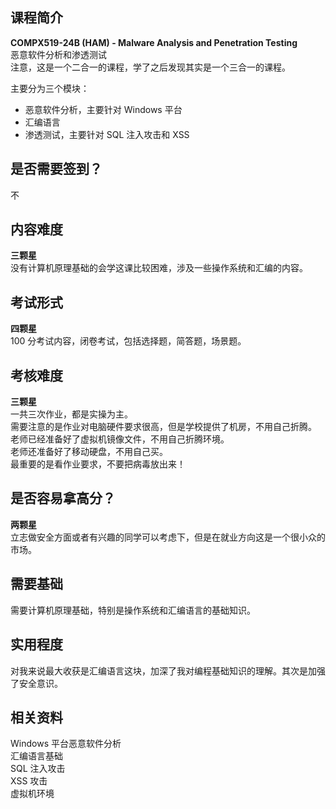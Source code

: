 ## 课程简介

**COMPX519-24B (HAM) - Malware Analysis and Penetration Testing**  
恶意软件分析和渗透测试  
注意，这是一个二合一的课程，学了之后发现其实是一个三合一的课程。

主要分为三个模块：
- 恶意软件分析，主要针对 Windows 平台
- 汇编语言
- 渗透测试，主要针对 SQL 注入攻击和 XSS

## 是否需要签到？
不


## 内容难度

**三颗星**  
没有计算机原理基础的会学这课比较困难，涉及一些操作系统和汇编的内容。

## 考试形式

**四颗星**  
100 分考试内容，闭卷考试，包括选择题，简答题，场景题。

## 考核难度

**三颗星**  
一共三次作业，都是实操为主。  
需要注意的是作业对电脑硬件要求很高，但是学校提供了机房，不用自己折腾。  
老师已经准备好了虚拟机镜像文件，不用自己折腾环境。  
老师还准备好了移动硬盘，不用自己买。  
最重要的是看作业要求，不要把病毒放出来！

## 是否容易拿高分？

**两颗星**  
立志做安全方面或者有兴趣的同学可以考虑下，但是在就业方向这是一个很小众的市场。

## 需要基础

需要计算机原理基础，特别是操作系统和汇编语言的基础知识。

## 实用程度

对我来说最大收获是汇编语言这块，加深了我对编程基础知识的理解。其次是加强了安全意识。

## 相关资料

Windows 平台恶意软件分析  
汇编语言基础  
SQL 注入攻击  
XSS 攻击  
虚拟机环境 